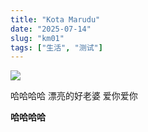 ```yaml
---
title: "Kota Marudu"
date: "2025-07-14"
slug: "km01"
tags: ["生活", "测试"]
---
```

![](https://prod-files-secure.s3.us-west-2.amazonaws.com/112d0858-5090-4d34-a606-b75eb8d65fd2/c7b45876-473c-4fb6-85d3-cb84a84bfc51/1000201235.jpg?X-Amz-Algorithm=AWS4-HMAC-SHA256&X-Amz-Content-Sha256=UNSIGNED-PAYLOAD&X-Amz-Credential=ASIAZI2LB4666GXHKPYG%2F20250724%2Fus-west-2%2Fs3%2Faws4_request&X-Amz-Date=20250724T214435Z&X-Amz-Expires=3600&X-Amz-Security-Token=IQoJb3JpZ2luX2VjEA0aCXVzLXdlc3QtMiJGMEQCIFzyciZXvaeUEEIotcwGCQBHj%2FTCEWVdvK9du0322EcAAiB8LvRfI9mt%2BuaMUoQ6l6%2BrmFeF7Z6XyY279Lw6EYAe9Cr%2FAwg2EAAaDDYzNzQyMzE4MzgwNSIMnwnAmH5Gpcc5WbYBKtwDrOVV%2B3dPqsgVYv9%2Fc%2FEAY7C6gfZ26mJU2SbLwWM1E6eh3r8Bg4TdGG%2Btf6JQ%2FAVMTXeCCnxiccjaU%2F%2FCMJlxwykyGD4BE0SXEULnSXV0TKDnuFnbx2puPdONeRDBOwl3Qar2OJgAQ6I2qkgQl899RXtQzSWq8FMHgoy03Zoc0UoxLo%2F%2BcnjQ5weW%2FYs%2B8QmTtvWaC4N%2FyXpUjbIrC%2BMkaz3%2F6wRTgtU2szvzZ8jOUWU%2FoaVj8ooWFjCkCDRkgPltveWhfBud2yXtNUYURZXb%2BA2zPkc3iLiABTRwMS%2BsfSNBL8nw%2F4pCYq9d%2F%2FDkDmiRyd%2BrxwsC2kaj9aFMYPnH20dIWpqe0rv%2F4d%2B7jTKz4oCDEq1POMxt2pNvrTa%2BD0yYg2ceahEv%2FydGUxVm893%2B3yufYnmt6ZPAvQGeFUNqY81SVRn6NYj4GbqugPTZyxMLST%2B43gDlA3N72oakaqQjGTcoqO4M0W2qpTkBERYH7IrkHjeTcCL9DWVtm%2BkIgusDBKlEbQeDpvOWK8g1ncDfwHty0DlHGHksA3LwqVscCAjFUbfhXhDd764W9xisGI8M8U6Z5afjGRhItqM83dyNPwtMs%2FZt47ADkO6YKL6ZqDo8I%2Fo7XsW0%2F31di5Mw676KxAY6pgG4PoRthCMLWcTlmITBjcU0c7zU9uz4EZQCwE5uxW5NrD5u6v8cKSxYSN63gE%2FA%2BWUM82kevrSiap0y01P2ZTCcYeXGodpklEd2RCK2G2hM7e1yAUcUrCKrjrEc2S8EtjpN0HueeoqKmWssDZ%2FcMy%2FrUbm6MRT%2BVJSPaZosXDfIXl9buiq6ZZ%2FeEmXw8txbWryeHUm9UZJo9qgUYjJ2jkMr4r15jkxb&X-Amz-Signature=b4c8587ffc9ec31f0a28b04c2c7287689b521bf76205c4950bbbb1876ec26f31&X-Amz-SignedHeaders=host&x-amz-checksum-mode=ENABLED&x-id=GetObject)


哈哈哈哈  漂亮的好老婆  爱你爱你


**哈哈哈哈**

